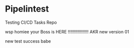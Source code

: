 # Pipelintest
Testing CI/CD Tasks Repo

wsp homiee
 your Boss is HERE !!!!!!!!!!!!!!!!! AKR new version 01

 new test success babe
